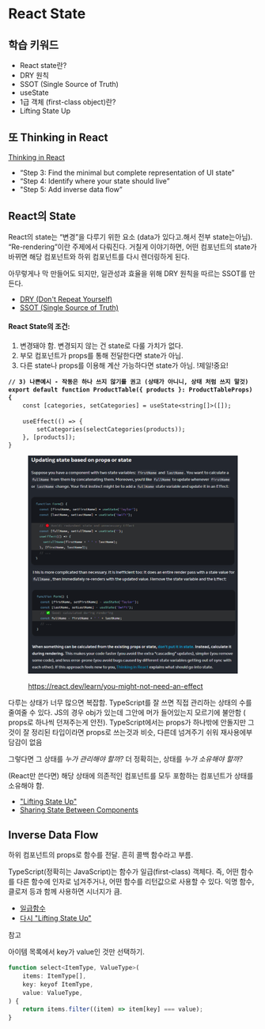 # React State

## 학습 키워드

* React state란?
* DRY 원칙
* SSOT (Single Source of Truth)
* useState
* 1급 객체 (first-class object)란?
* Lifting State Up

## 또 Thinking in React

[Thinking in React](https://beta.reactjs.org/learn/thinking-in-react)

* “Step 3: Find the minimal but complete representation of UI state”
* “Step 4: Identify where your state should live”
* "Step 5: Add inverse data flow”

## React의 State

React의 state는 “변경”을 다루기 위한 요소 (data가 있다고.해서 전부 state는아님). “Re-rendering”이란 주제에서 다뤄진다. 거칠게 이야기하면, 어떤 컴포넌트의 state가 바뀌면 해당 컴포넌트와 하위 컴포넌트를 다시 렌더링하게 된다.

아무렇게나 막 만들어도 되지만, 일관성과 효율을 위해 DRY 원칙을 따르는 SSOT를 만든다.

* [DRY (Don't Repeat Yourself)](https://ko.wikipedia.org/wiki/%EC%A4%91%EB%B3%B5%EB%B0%B0%EC%A0%9C)
* [SSOT (Single Source of Truth)](https://ko.wikipedia.org/wiki/%EB%8B%A8%EC%9D%BC\_%EC%A7%84%EC%8B%A4\_%EA%B3%B5%EA%B8%89%EC%9B%90)

#### React State의 조건:

1. 변경돼야 함. 변경되지 않는 건 state로 다룰 가치가 없다.
2. 부모 컴포넌트가 props를 통해 전달한다면 state가 아님.
3. 다른 state나 props를 이용해 계산 가능하다면 state가 아님. !제일!중요!

<pre class="language-typescript"><code class="lang-typescript"><strong>// 3) 나쁜예시 - 작동은 하나 쓰지 않기를 권고 (상태가 아니니, 상태 처럼 쓰지 말것)
</strong><strong>export default function ProductTable({ products }: ProductTableProps) {
</strong>    const [categories, setCategories] = useState&#x3C;string[]>([]);

    useEffect(() => {
        setCategories(selectCategories(products));
    }, [products]);
}
</code></pre>

<figure><img src="../.gitbook/assets/image (12).png" alt=""><figcaption><p><a href="https://react.dev/learn/you-might-not-need-an-effect">https://react.dev/learn/you-might-not-need-an-effect</a></p></figcaption></figure>

다루는 상태가 너무 많으면 복잡함. TypeScript를 잘 쓰면 직접 관리하는 상태의 수를 줄여줄 수 있다. JS의 경우 obj가 있는데 그안에 머가 들어있는지 모르기에 불안함 ( props로 하나씩   던져주는게 안전). TypeScript에서는 props가 하나밖에 안돌지만 그것이 잘 정리된 타입이라면 props로 쓰는것과 비슷, 다른데 넘겨주기 쉬워 재사용에부담감이 없음

그렇다면 그 상태를 _누가 관리해야 할까?_ 더 정확히는, 상태를 _누가 소유해야 할까?_

(React만 쓴다면) 해당 상태에 의존적인 컴포넌트를 모두 포함하는 컴포넌트가 상태를 소유해야 함.

* ["Lifting State Up"](https://ko.reactjs.org/docs/lifting-state-up.html)
* [Sharing State Between Components ](https://beta.reactjs.org/learn/sharing-state-between-components)

## Inverse Data Flow

하위 컴포넌트의 props로 함수를 전달. 흔히 콜백 함수라고 부름.

TypeScript(정확히는 JavaScript)는 함수가 일급(first-class) 객체다. 즉, 어떤 함수를 다른 함수에 인자로 넘겨주거나, 어떤 함수를 리턴값으로 사용할 수 있다. 익명 함수, 클로저 등과 함께 사용하면 시너지가 큼.

* [일급함수](https://developer.mozilla.org/ko/docs/Glossary/First-class\_Function)
* [다시 "Lifting State Up"](https://ko.reactjs.org/docs/lifting-state-up.html)

참고

아이템 목록에서 key가 value인 것만 선택하기.

```javascript
function select<ItemType, ValueType>(
	items: ItemType[],
	key: keyof ItemType,
	value: ValueType,
) {
	return items.filter((item) => item[key] === value);
}
```













##
